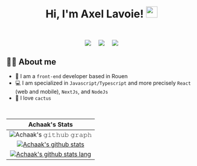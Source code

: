 <h1 align="center">
  Hi, I'm Axel Lavoie!
  <img src="https://media.giphy.com/media/hvRJCLFzcasrR4ia7z/giphy.gif" width="30">
</h1>

<br/>

<p align="center">
<a href="https://www.linkedin.com/in/axellavoie/" target="blank"><img align="center" src="https://img.shields.io/badge/Axel Lavoie-0077B5?style=for-the-badge&logo=linkedin&logoColor=white" /></a> &nbsp;&nbsp;&nbsp;  <a href="mailto:axel.lavoie@gmail.com" target="blank"><img align="center" src="https://img.shields.io/badge/axel.lavoie@gmail.com-D14836?style=for-the-badge&logo=gmail&logoColor=white" /></a>    &nbsp;&nbsp;&nbsp;       <a href="https://www.github.com/Achaak" target="blank"><img align="center" src="https://img.shields.io/badge/Achaak-100000?style=for-the-badge&logo=github&logoColor=white" /></a>
</p>

## :sassy_man:  About me
- :school: I am a `front-end` developer based in Rouen
- :computer: I am specialized in `Javascript/Typescript` and more precisely `React` (web and mobile), `NextJs`, and `NodeJs`
- :cactus: I love `cactus`

<br/>

|                                                                     Achaak's Stats                                                                     |
|:------------------------------------------------------------------------------------------------------------------------------------------------------:|
| ![Achaak's 𝚐𝚒𝚝𝚑𝚞𝚋 𝚐𝚛𝚊𝚙𝚑](https://activity-graph.herokuapp.com/graph?username=Achaak&theme=react-dark&hide_border=true&area=true) |
| [![Achaak's github stats](https://github-readme-stats.vercel.app/api?username=Achaak&show_icons=true&theme=radical&title_color=ffb134&text_color=6fa5e6&icon_color=ffbf78&bg_color=1a1c30&hide_border=true&count_private=true)](https://github.com/Achaak/Achaak)              | 
| [![Achaak's github stats lang](https://github-readme-stats.vercel.app/api/top-langs/?username=Achaak&layout=compact&show_icons=true&theme=radical&title_color=ffb134&text_color=6fa5e6&icon_color=ffbf78&bg_color=1a1c30&hide_border=true&count_private=true)](https://github.com/Achaak/Achaak)                   | 
